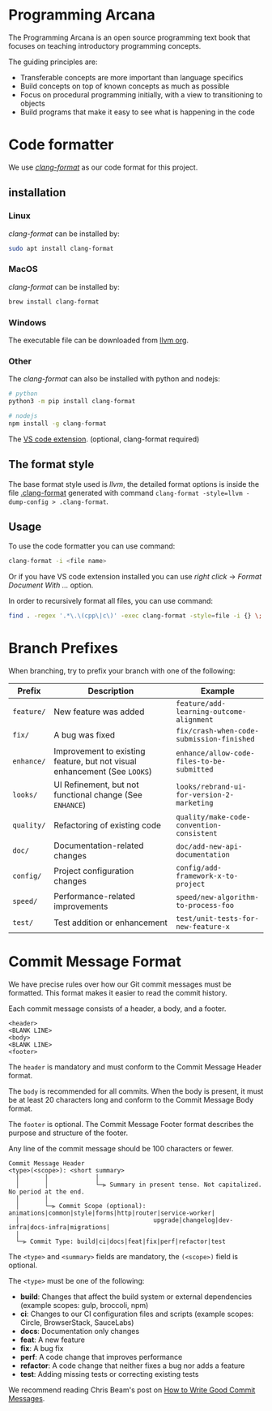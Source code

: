 # Programming Arcana

The Programming Arcana is an open source programming text book that focuses on teaching introductory programming concepts.

The guiding principles are:

- Transferable concepts are more important than language specifics
- Build concepts on top of known concepts as much as possible
- Focus on procedural programming initially, with a view to transitioning to objects
- Build programs that make it easy to see what is happening in the code

# Code formatter

We use [_clang-format_](https://clang.llvm.org/docs/ClangFormat.html) as our code format for this project.

## installation

### Linux

_clang-format_ can be installed by:

```bash
sudo apt install clang-format
```

### MacOS

_clang-format_ can be installed by:

```bash
brew install clang-format
```

### Windows

The executable file can be downloaded from [llvm org](https://llvm.org/builds/).

### Other

The _clang-format_ can also be installed with python and nodejs:

```bash
# python
python3 -m pip install clang-format

# nodejs
npm install -g clang-format
```

The [VS code extension](https://marketplace.visualstudio.com/items?itemName=xaver.clang-format). (optional, clang-format required)

## The format style

The base format style used is _llvm_, the detailed format options is inside the file [.clang-format](/.clang-format) generated with command `clang-format -style=llvm -dump-config > .clang-format`.

## Usage

To use the code formatter you can use command:

```bash
clang-format -i <file name>
```

Or if you have VS code extension installed you can use _right click_ -> _Format Document With ..._ option.

In order to recursively format all files, you can use command:

```bash
find . -regex '.*\.\(cpp\|c\)' -exec clang-format -style=file -i {} \;
```

# Branch Prefixes

When branching, try to prefix your branch with one of the following:

| Prefix     | Description                                                               | Example                                    |
| ---------- | ------------------------------------------------------------------------- | ------------------------------------------ |
| `feature/` | New feature was added                                                     | `feature/add-learning-outcome-alignment`   |
| `fix/`     | A bug was fixed                                                           | `fix/crash-when-code-submission-finished`  |
| `enhance/` | Improvement to existing feature, but not visual enhancement (See `LOOKS`) | `enhance/allow-code-files-to-be-submitted` |
| `looks/`   | UI Refinement, but not functional change (See `ENHANCE`)                  | `looks/rebrand-ui-for-version-2-marketing` |
| `quality/` | Refactoring of existing code                                              | `quality/make-code-convention-consistent`  |
| `doc/`     | Documentation-related changes                                             | `doc/add-new-api-documentation`            |
| `config/`  | Project configuration changes                                             | `config/add-framework-x-to-project`        |
| `speed/`   | Performance-related improvements                                          | `speed/new-algorithm-to-process-foo`       |
| `test/`    | Test addition or enhancement                                              | `test/unit-tests-for-new-feature-x`        |

# Commit Message Format

We have precise rules over how our Git commit messages must be formatted. This format makes it easier to read the commit history.

Each commit message consists of a header, a body, and a footer.

```text
<header>
<BLANK LINE>
<body>
<BLANK LINE>
<footer>
```

The `header` is mandatory and must conform to the Commit Message Header format.

The `body` is recommended for all commits. When the body is present, it must be at least 20 characters long and conform to the Commit Message Body format.

The `footer` is optional. The Commit Message Footer format describes the purpose and structure of the footer.

Any line of the commit message should be 100 characters or fewer.

```text
Commit Message Header
<type>(<scope>): <short summary>
  │       │             │
  │       │             └─⫸ Summary in present tense. Not capitalized. No period at the end.
  │       │
  │       └─⫸ Commit Scope (optional): animations|common|style|forms|http|router|service-worker|
  │                                     upgrade|changelog|dev-infra|docs-infra|migrations|
  │
  └─⫸ Commit Type: build|ci|docs|feat|fix|perf|refactor|test
```

The `<type>` and `<summary>` fields are mandatory, the `(<scope>)` field is optional.

The `<type>` must be one of the following:

- **build**: Changes that affect the build system or external dependencies (example scopes: gulp, broccoli, npm)
- **ci**: Changes to our CI configuration files and scripts (example scopes: Circle, BrowserStack, SauceLabs)
- **docs**: Documentation only changes
- **feat**: A new feature
- **fix**: A bug fix
- **perf**: A code change that improves performance
- **refactor**: A code change that neither fixes a bug nor adds a feature
- **test**: Adding missing tests or correcting existing tests

We recommend reading Chris Beam's post on [How to Write Good Commit Messages](http://chris.beams.io/posts/git-commit/).
